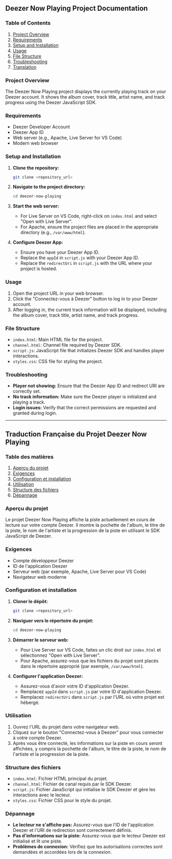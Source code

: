 ## Deezer Now Playing Project Documentation

### Table of Contents
1. [Project Overview](#project-overview)
2. [Requirements](#requirements)
3. [Setup and Installation](#setup-and-installation)
4. [Usage](#usage)
5. [File Structure](#file-structure)
6. [Troubleshooting](#troubleshooting)
7. [Translation](#translation)

### Project Overview
The Deezer Now Playing project displays the currently playing track on your Deezer account. It shows the album cover, track title, artist name, and track progress using the Deezer JavaScript SDK.

### Requirements
- Deezer Developer Account
- Deezer App ID
- Web server (e.g., Apache, Live Server for VS Code)
- Modern web browser

### Setup and Installation
1. **Clone the repository:**
    ```bash
    git clone <repository_url>
    ```
2. **Navigate to the project directory:**
    ```bash
    cd deezer-now-playing
    ```
3. **Start the web server:**
   - For Live Server on VS Code, right-click on `index.html` and select "Open with Live Server".
   - For Apache, ensure the project files are placed in the appropriate directory (e.g., `/var/www/html`).

4. **Configure Deezer App:**
   - Ensure you have your Deezer App ID.
   - Replace the `appId` in `script.js` with your Deezer App ID.
   - Replace the `redirectUri` in `script.js` with the URL where your project is hosted.

### Usage
1. Open the project URL in your web browser.
2. Click the "Connectez-vous à Deezer" button to log in to your Deezer account.
3. After logging in, the current track information will be displayed, including the album cover, track title, artist name, and track progress.

### File Structure
- `index.html`: Main HTML file for the project.
- `channel.html`: Channel file required by Deezer SDK.
- `script.js`: JavaScript file that initializes Deezer SDK and handles player interactions.
- `styles.css`: CSS file for styling the project.

### Troubleshooting
- **Player not showing:** Ensure that the Deezer App ID and redirect URI are correctly set.
- **No track information:** Make sure the Deezer player is initialized and playing a track.
- **Login issues:** Verify that the correct permissions are requested and granted during login.

---

## Traduction Française du Projet Deezer Now Playing

### Table des matières
1. [Aperçu du projet](#aperçu-du-projet)
2. [Exigences](#exigences)
3. [Configuration et installation](#configuration-et-installation)
4. [Utilisation](#utilisation)
5. [Structure des fichiers](#structure-des-fichiers)
6. [Dépannage](#dépannage)

### Aperçu du projet
Le projet Deezer Now Playing affiche la piste actuellement en cours de lecture sur votre compte Deezer. Il montre la pochette de l'album, le titre de la piste, le nom de l'artiste et la progression de la piste en utilisant le SDK JavaScript de Deezer.

### Exigences
- Compte développeur Deezer
- ID de l'application Deezer
- Serveur web (par exemple, Apache, Live Server pour VS Code)
- Navigateur web moderne

### Configuration et installation
1. **Cloner le dépôt:**
    ```bash
    git clone <repository_url>
    ```
2. **Naviguer vers le répertoire du projet:**
    ```bash
    cd deezer-now-playing
    ```
3. **Démarrer le serveur web:**
   - Pour Live Server sur VS Code, faites un clic droit sur `index.html` et sélectionnez "Open with Live Server".
   - Pour Apache, assurez-vous que les fichiers du projet sont placés dans le répertoire approprié (par exemple, `/var/www/html`).

4. **Configurer l'application Deezer:**
   - Assurez-vous d'avoir votre ID d'application Deezer.
   - Remplacez `appId` dans `script.js` par votre ID d'application Deezer.
   - Remplacez `redirectUri` dans `script.js` par l'URL où votre projet est hébergé.

### Utilisation
1. Ouvrez l'URL du projet dans votre navigateur web.
2. Cliquez sur le bouton "Connectez-vous à Deezer" pour vous connecter à votre compte Deezer.
3. Après vous être connecté, les informations sur la piste en cours seront affichées, y compris la pochette de l'album, le titre de la piste, le nom de l'artiste et la progression de la piste.

### Structure des fichiers
- `index.html`: Fichier HTML principal du projet.
- `channel.html`: Fichier de canal requis par le SDK Deezer.
- `script.js`: Fichier JavaScript qui initialise le SDK Deezer et gère les interactions avec le lecteur.
- `styles.css`: Fichier CSS pour le style du projet.

### Dépannage
- **Le lecteur ne s'affiche pas:** Assurez-vous que l'ID de l'application Deezer et l'URI de redirection sont correctement définis.
- **Pas d'informations sur la piste:** Assurez-vous que le lecteur Deezer est initialisé et lit une piste.
- **Problèmes de connexion:** Vérifiez que les autorisations correctes sont demandées et accordées lors de la connexion.
